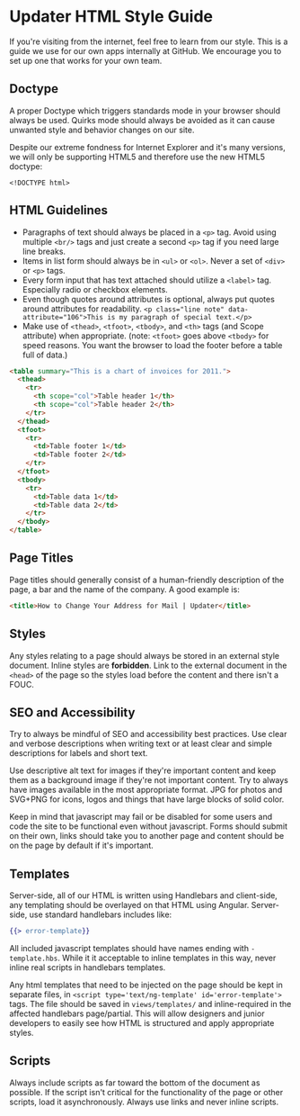 # Updater HTML Style Guide

If you're visiting from the internet, feel free to learn from our style. This is a guide we use for our own apps internally at GitHub. We encourage you to set up one that works for your own team.

## Doctype

A proper Doctype which triggers standards mode in your browser should always be used. Quirks mode should always be avoided as it can cause unwanted style and behavior changes on our site.

Despite our extreme fondness for Internet Explorer and it's many versions, we will only be supporting HTML5 and therefore use the new HTML5 doctype:

`<!DOCTYPE html>`

## HTML Guidelines

* Paragraphs of text should always be placed in a `<p>` tag. Avoid using multiple `<br/>` tags and just create a second `<p>` tag if you need large line breaks.
* Items in list form should always be in `<ul>` or `<ol>`. Never a set of `<div>` or `<p>` tags.
* Every form input that has text attached should utilize a `<label>` tag. Especially radio or checkbox elements.
* Even though quotes around attributes is optional, always put quotes around attributes for readability.
`<p class="line note" data-attribute="106">This is my paragraph of special text.</p>`
* Make use of `<thead>`, `<tfoot>`, `<tbody>`, and `<th>` tags (and Scope attribute) when appropriate. (note: `<tfoot>` goes above `<tbody>` for speed reasons. You want the browser to load the footer before a table full of data.)

```html
<table summary="This is a chart of invoices for 2011.">
  <thead>
    <tr>
      <th scope="col">Table header 1</th>
      <th scope="col">Table header 2</th>
    </tr>
  </thead>
  <tfoot>
    <tr>
      <td>Table footer 1</td>
      <td>Table footer 2</td>
    </tr>
  </tfoot>
  <tbody>
    <tr>
      <td>Table data 1</td>
      <td>Table data 2</td>
    </tr>
  </tbody>
</table>
```

## Page Titles

Page titles should generally consist of a human-friendly description of the page, a bar and the name of the company. A good example is:

```html
<title>How to Change Your Address for Mail | Updater</title>
```

## Styles

Any styles relating to a page should always be stored in an external style document. Inline styles are **forbidden**. Link to the external document in the `<head>` of the page so the styles load before the content and there isn't a FOUC.

## SEO and Accessibility

Try to always be mindful of SEO and accessibility best practices. Use clear and verbose descriptions when writing text or at least clear and simple descriptions for labels and short text.

Use descriptive alt text for images if they're important content and keep them as a background image if they're not important content. Try to always have images available in the most appropriate format. JPG for photos and SVG+PNG for icons, logos and things that have large blocks of solid color.

Keep in mind that javascript may fail or be disabled for some users and code the site to be functional even without javascript. Forms should submit on their own, links should take you to another page and content should be on the page by default if it's important.

## Templates

Server-side, all of our HTML is written using Handlebars and client-side, any templating should be overlayed on that HTML using Angular. Server-side, use standard handlebars includes like:

```handlebars
{{> error-template}}
```

All included javascript templates should have names ending with `-template.hbs`. While it it acceptable to inline templates in this way, never inline real scripts in handlebars templates. 

Any html templates that need to be injected on the page should be kept in separate files, in `<script type='text/ng-template' id='error-template'>` tags. The file should be saved in `views/templates/` and inline-required in the affected handlebars page/partial. This will allow designers and junior developers to easily see how HTML is structured and apply appropriate styles.

## Scripts

Always include scripts as far toward the bottom of the document as possible. If the script isn't critical for the functionality of the page or other scripts, load it asynchronously. Always use links and never inline scripts.